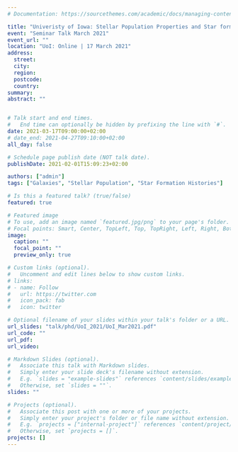 ```yaml
---
# Documentation: https://sourcethemes.com/academic/docs/managing-content/

title: "Univeristy of Iowa: Stellar Population Properties and Star formation Histories of Galaxies in ~6 billion years old Universe"
event: "Seminar Talk March 2021"
event_url: ""
location: "UoI: Online | 17 March 2021"
address:
  street:
  city:
  region:
  postcode:
  country:
summary:
abstract: ""


# Talk start and end times.
#   End time can optionally be hidden by prefixing the line with `#`.
date: 2021-03-17T09:00:00+02:00
# date_end: 2021-04-27T09:10:00+02:00
all_day: false

# Schedule page publish date (NOT talk date).
publishDate: 2021-02-01T15:09:23+02:00

authors: ["admin"]
tags: ["Galaxies", "Stellar Population", "Star Formation Histories"]

# Is this a featured talk? (true/false)
featured: true

# Featured image
# To use, add an image named `featured.jpg/png` to your page's folder.
# Focal points: Smart, Center, TopLeft, Top, TopRight, Left, Right, BottomLeft, Bottom, BottomRight.
image:
  caption: ""
  focal_point: ""
  preview_only: true

# Custom links (optional).
#   Uncomment and edit lines below to show custom links.
# links:
# - name: Follow
#   url: https://twitter.com
#   icon_pack: fab
#   icon: twitter

# Optional filename of your slides within your talk's folder or a URL.
url_slides: "talk/phd/UoI_2021/UoI_Mar2021.pdf"
url_code: ""
url_pdf:
url_video:

# Markdown Slides (optional).
#   Associate this talk with Markdown slides.
#   Simply enter your slide deck's filename without extension.
#   E.g. `slides = "example-slides"` references `content/slides/example-slides.md`.
#   Otherwise, set `slides = ""`.
slides: ""

# Projects (optional).
#   Associate this post with one or more of your projects.
#   Simply enter your project's folder or file name without extension.
#   E.g. `projects = ["internal-project"]` references `content/project/deep-learning/index.md`.
#   Otherwise, set `projects = []`.
projects: []
---
```


<!-- <iframe src="https://drive.google.com/file/d/1A1rkT0CDCcm8aOQNEM-_kp7r-4Tf9TmA/view?usp=sharing" frameborder="0" width="960" height="569" allowfullscreen="true" mozallowfullscreen="true" webkitallowfullscreen="true"></iframe> -->
